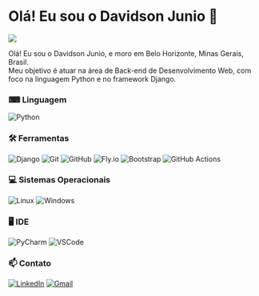 # Olá! Eu sou o Davidson Junio 👋

![](https://estruyf-github.azurewebsites.net/api/VisitorHit?user=davidson0407&repo=davidson0407&countColorcountColor&countColor=%237B1E7A)

Olá! Eu sou o Davidson Junio, e moro em Belo Horizonte, Minas Gerais, Brasil.
<br>
Meu objetivo é atuar na área de Back-end de Desenvolvimento Web, com foco na linguagem Python e no framework Django.

### <strong>⌨ Linguagem</strong> ️

![Python](https://img.shields.io/badge/Python-3776AB?style=for-the-badge&logo=python&logoColor=white)

### <strong>🛠️ Ferramentas</strong>

![Django](https://img.shields.io/badge/Django-092E20?style=for-the-badge&logo=django&logoColor=white)
![Git](https://img.shields.io/badge/Git-F05032?style=for-the-badge&logo=git&logoColor=white)
![GitHub](https://img.shields.io/badge/GitHub-100000?style=for-the-badge&logo=github&logoColor=white)
![Fly.io](https://img.shields.io/badge/Fly.io-00A4E4?style=for-the-badge&logo=fly&logoColor=white)
![Bootstrap](https://img.shields.io/badge/Bootstrap-563D7C?style=for-the-badge&logo=bootstrap&logoColor=white)
![GitHub Actions](https://img.shields.io/badge/GitHub_Actions-2088FF?style=for-the-badge&logo=github-actions&logoColor=white)

### <strong>💻 Sistemas Operacionais</strong>

![Linux](https://img.shields.io/badge/Linux-FCC624?style=for-the-badge&logo=linux&logoColor=black)
![Windows](https://img.shields.io/badge/Windows-0078D6?style=for-the-badge&logo=windows&logoColor=white)

### <strong>🖥 IDE</strong>

![PyCharm](https://img.shields.io/badge/PyCharm-000000.svg?&style=for-the-badge&logo=PyCharm&logoColor=white)
![VSCode](https://img.shields.io/badge/VSCode-007ACC?style=for-the-badge&logo=visual-studio-code&logoColor=white)

### 📫 Contato

<a href='https://www.linkedin.com/in/davidson-castro-741323241/' target='_blank'>![LinkedIn](https://img.shields.io/badge/LinkedIn-0077B5?style=for-the-badge&logo=linkedin&logoColor=white)</a>
<a href='mailto:djunio239@gmail.com' target='_blank'>![Gmail](https://img.shields.io/badge/Gmail-D14836?style=for-the-badge&logo=gmail&logoColor=white)</a>




